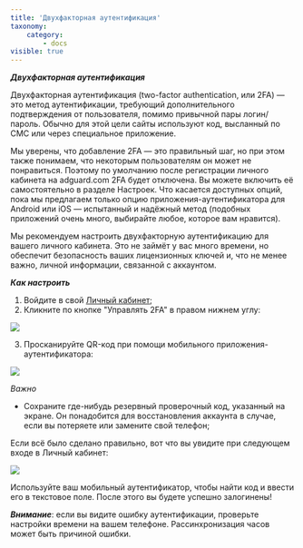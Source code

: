 ```yaml
---
title: 'Двухфакторная аутентификация'
taxonomy:
    category:
        - docs
visible: true
---
```


***Двухфакторная аутентификация***

Двухфакторная аутентификация (two-factor authentication, или 2FA) — это метод аутентификации, требующий дополнительного подтверждения от пользователя, помимо привычной пары логин/пароль. Обычно для этой цели сайты используют код, высланный по СМС или через специальное приложение.

Мы уверены, что добавление 2FA — это правильный шаг, но при этом также понимаем, что некоторым пользователям он может не понравиться. Поэтому по умолчанию после регистрации личного кабинета на adguard.com 2FA будет отключена. Вы можете включить её самостоятельно в разделе Настроек. Что касается доступных опций, пока мы предлагаем только опцию приложения-аутентификатора для Android или iOS — испытанный и надёжный метод (подобных приложений очень много, выбирайте любое, которое вам нравится).

Мы рекомендуем настроить двухфакторную аутентификацию для вашего личного кабинета. Это не займёт у вас много времени, но обеспечит безопасность ваших лицензионных ключей и, что не менее важно, личной информации, связанной с аккаунтом.

***Как настроить***

1) Войдите в свой [Личный кабинет](https://auth.adguard.com/login.html);
2) Кликните по кнопке "Управлять 2FA" в правом нижнем углу:

<img src="https://cdn.adguard.com/public/Adguard/kb/newscreenshots/Ru/
General/2Fa1.ru.png" />

3) Просканируйте QR-код при помощи мобильного приложения-аутентификатора:

<img src="https://cdn.adguard.com/public/Adguard/kb/newscreenshots/Ru/
General/2Fa2.ru.png" />

*Важно*
* Сохраните где-нибудь резервный проверочный код, указанный на экране. Он понадобится для восстановления аккаунта в случае, если вы потеряете или замените свой телефон;

 Если всё было сделано правильно, вот что вы увидите при следующем входе в Личный кабинет:

<img src="https://cdn.adguard.com/public/Adguard/kb/newscreenshots/Ru/
General/2Fa3.ru.png" />

 Используйте ваш мобильный аутентификатор, чтобы найти код и ввести его в текстовое поле. После этого вы будете успешно залогинены!

 ***Внимание***:  если вы видите ошибку аутентификации, проверьте настройки времени на вашем телефоне. Рассинхронизация часов может быть причиной ошибки.